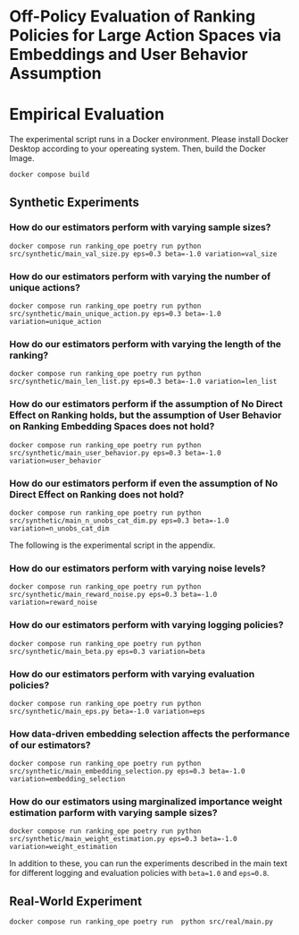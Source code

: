 # Off-Policy Evaluation of Ranking Policies for Large Action Spaces via Embeddings and User Behavior Assumption

# Empirical Evaluation
The experimental script runs in a Docker environment. Please install Docker Desktop according to your opereating system. Then, build the Docker Image.
```
docker compose build
```
## Synthetic Experiments

### How do our estimators perform with varying sample sizes?
```
docker compose run ranking_ope poetry run python src/synthetic/main_val_size.py eps=0.3 beta=-1.0 variation=val_size
```
### How do our estimators perform with varying the number of unique actions?
```
docker compose run ranking_ope poetry run python src/synthetic/main_unique_action.py eps=0.3 beta=-1.0 variation=unique_action
```
### How do our estimators perform with varying the length of the ranking?
```
docker compose run ranking_ope poetry run python src/synthetic/main_len_list.py eps=0.3 beta=-1.0 variation=len_list
```
### How do our estimators perform if the assumption of No Direct Effect on Ranking holds, but the assumption of User Behavior on Ranking Embedding Spaces does not hold?
```
docker compose run ranking_ope poetry run python src/synthetic/main_user_behavior.py eps=0.3 beta=-1.0 variation=user_behavior
```
### How do our estimators perform if even the assumption of No Direct Effect on Ranking does not hold?
```
docker compose run ranking_ope poetry run python src/synthetic/main_n_unobs_cat_dim.py eps=0.3 beta=-1.0 variation=n_unobs_cat_dim
```

The following is the experimental script in the appendix.
### How do our estimators perform with varying noise levels?
```
docker compose run ranking_ope poetry run python src/synthetic/main_reward_noise.py eps=0.3 beta=-1.0 variation=reward_noise
```
### How do our estimators perform with varying logging policies?
```
docker compose run ranking_ope poetry run python src/synthetic/main_beta.py eps=0.3 variation=beta
```
### How do our estimators perform with varying evaluation policies?
```
docker compose run ranking_ope poetry run python src/synthetic/main_eps.py beta=-1.0 variation=eps
```
### How data-driven embedding selection affects the performance of our estimators?
```
docker compose run ranking_ope poetry run python src/synthetic/main_embedding_selection.py eps=0.3 beta=-1.0 variation=embedding_selection
```
### How do our estimators using marginalized importance weight estimation parform with varying sample sizes?
```
docker compose run ranking_ope poetry run python src/synthetic/main_weight_estimation.py eps=0.3 beta=-1.0 variation=weight_estimation
```
In addition to these, you can run the experiments described in the main text for different logging and evaluation policies with `beta=1.0` and `eps=0.8`.
## Real-World Experiment
```
docker compose run ranking_ope poetry run  python src/real/main.py 
```


